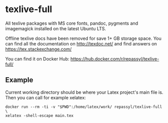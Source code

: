 # texlive-full

All texlive packages with MS core fonts, pandoc, pygments and imagemagick installed on the latest Ubuntu LTS. 

Offline texlive docs have been removed for save 1+ GB storage space. You can find all the documentation on http://texdoc.net/ and find answers on https://tex.stackexchange.com/

You can find it on Docker Hub: https://hub.docker.com/r/repassyl/texlive-full/

## Example

Current working directory should be where your Latex project's main file is. Then you can call for example xelatex:

    docker run --rm -ti -v "$PWD":/home/latex/work/ repassyl/texlive-full \
    xelatex -shell-escape main.tex
